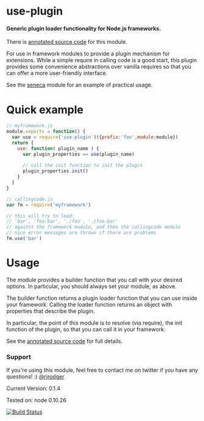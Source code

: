 # use-plugin

#### Generic plugin loader functionality for Node.js frameworks.

There is [annotated source code](http://rjrodger.github.io/use-plugin/doc/use.html) for this module.

For use in framework modules to provide a plugin mechanism for
extensions. While a simple require in calling code is a good start,
this plugin provides some convenience abstractions over vanilla requires
so that you can offer a more user-friendly interface.

See the [seneca](http://github.com/rjrodger/seneca) module for an example of practical usage.

# Quick example

```JavaScript
// myframework.js
module.exports = function() {
  var use = require('use-plugin')({prefix:'foo',module:module})
  return {
    use: function( plugin_name ) {
      var plugin_properties == use(plugin_name)
      
      // call the init function to init the plugin
      plugin_properties.init()
    }
  }
}

// callingcode.js
var fm = require('myframework')

// this will try to load:
// 'bar', 'foo-bar', './foo', './foo-bar'
// against the framework module, and then the callingcode module
// nice error messages are thrown if there are problems
fm.use('bar')
```

# Usage

The module provides a builder function that you call with your desired options.
In particular, you should always set your module, as above.

The builder function returns a plugin loader function that you can use
inside your framework.  Calling the loader function returns an object
with properties that describe the plugin.

In particular, the point of this module is to resolve (via require),
the init function of the plugin, so that you can call it in your
framework.

See the [annotated source code](http://rjrodger.github.io/use-plugin/doc/use.html) for full details.


### Support

If you're using this module, feel free to contact me on twitter if you have any questions! :) [@rjrodger](http://twitter.com/rjrodger)

Current Version: 0.1.4

Tested on: node 0.10.26

[![Build Status](https://travis-ci.org/rjrodger/use-plugin.png?branch=master)](https://travis-ci.org/rjrodger/use-plugin)

